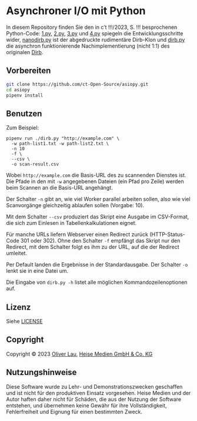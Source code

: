 # Asynchroner I/O mit Python

In diesem Repository finden Sie den in c’t !!!/2023, S. !!! besprochenen Python-Code: [1.py](artikel/1.py), [2.py](artikel/2.py), [3.py](artikel/3.py) und [4.py](artikel/4.py) spiegeln die Entwicklungsschritte wider, [nanodirb.py](artikel/nanodirb.py) ist der abgedruckte rudimentäre Dirb-Klon und [dirb.py](dirb.py) die asynchron funktionierende Nachimplementierung (nicht 1:1) des originalen [Dirb](https://manpages.debian.org/bullseye/dirb/dirb.1.en.html).

## Vorbereiten

```bash
git clone https://github.com/ct-Open-Source/asiopy.git
cd asiopy
pipenv install
```

## Benutzen

Zum Beispiel:

```
pipenv run ./dirb.py "http://example.com" \
  -w path-list1.txt -w path-list2.txt \
  -n 10
  -f \
  --csv \
  -o scan-result.csv
```

Wobei `http://example.com` die Basis-URL des zu scannenden Dienstes ist. Die Pfade in den mit `-w` angegebenen Dateien (ein Pfad pro Zeile) werden beim Scannen an die Basis-URL angehängt.

Der Schalter `-n` gibt an, wie viel Worker parallel arbeiten sollen, also wie viel Scanvorgänge gleichzeitig ablaufen sollen (Vorgabe: 10).

Mit dem Schalter `--csv` produziert das Skript eine Ausgabe im CSV-Format, die sich zum Einlesen in Tabellenkalkulationen eignet.

Für manche URLs liefern Webserver einen Redirect zurück (HTTP-Status-Code 301 oder 302). Ohne den Schalter `-f` empfängt das Skript nur den Redirect, mit dem Schalter folgt es ihm zu der URL, auf die der Redirect umleitet.

Per Default landen die Ergebnisse in der Standardausgabe. Der Schalter `-o` lenkt sie in eine Datei um.

Die Eingabe von `dirb.py -h` listet alle möglichen Kommandozeilenoptionen auf.


## Lizenz

Siehe [LICENSE](LICENSE)


## Copyright

Copyright ©️ 2023 [Oliver Lau](mailto:ola@ct.de), [Heise Medien GmbH & Co. KG](https://www.heise-gruppe.de/artikel/Heise-Medien-3904998.html)


## Nutzungshinweise

Diese Software wurde zu Lehr- und Demonstrationszwecken geschaffen und ist nicht für den produktiven Einsatz vorgesehen. Heise Medien und der Autor haften daher nicht für Schäden, die aus der Nutzung der Software entstehen, und übernehmen keine Gewähr für ihre Vollständigkeit, Fehlerfreiheit und Eignung für einen bestimmten Zweck.
